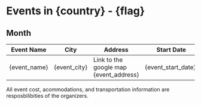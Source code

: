 # Events in {country} - {flag}

## Month

| Event Name | City | Address | Start Date | End Date | Type |
|------------|------|---------|:----------:|:--------:|------|
| {event_name} | {event_city} | Link to the google map {event_address} | {event_start_date} | {event_end_date} | {event_type=PRESENTIAL|REMOTE|HYBRID}|

All event cost, acommodations, and transportation information are resposbilibities of the organizers.
